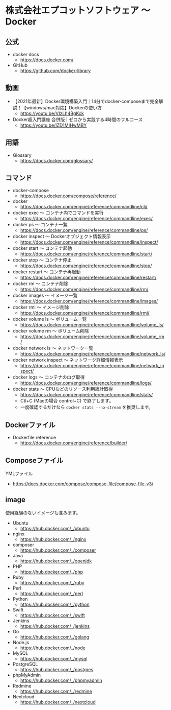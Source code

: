 # 株式会社エプコットソフトウェア ～ Docker

## 公式

- docker docs
  - <https://docs.docker.com/>
- GitHub
  - <https://github.com/docker-library>

## 動画

- 【2021年最新】Docker環境構築入門｜14分でdocker-composeまで完全解説！【windows/mac対応】Dockerの使い方
  - <https://youtu.be/VIzLh4BgKck>
- Docker超入門講座 合併版 | ゼロから実践する4時間のフルコース
  - <https://youtu.be/lZD1MIHwMBY>

## 用語

- Glossary
  - <https://docs.docker.com/glossary/>

## コマンド

- docker-compose
  - <https://docs.docker.com/compose/reference/>
- docker
  - <https://docs.docker.com/engine/reference/commandline/cli/>
- docker exec 〜 コンテナ内でコマンドを実行
  - <https://docs.docker.com/engine/reference/commandline/exec/>
- docker ps 〜 コンテナ一覧
  - <https://docs.docker.com/engine/reference/commandline/ps/>
- docker inspect 〜 Dockerオブジェクト情報表示
  - <https://docs.docker.com/engine/reference/commandline/inspect/>
- docker start 〜 コンテナ起動
  - <https://docs.docker.com/engine/reference/commandline/start/>
- docker stop 〜 コンテナ停止
  - <https://docs.docker.com/engine/reference/commandline/stop/>
- docker restart 〜 コンテナ再起動
  - <https://docs.docker.com/engine/reference/commandline/restart/>
- docker rm 〜 コンテナ削除
  - <https://docs.docker.com/engine/reference/commandline/rm/>
- docker images 〜 イメージ一覧
  - <https://docs.docker.com/engine/reference/commandline/images/>
- docker rmi 〜 イメージ削除
  - <https://docs.docker.com/engine/reference/commandline/rmi/>
- docker volume ls 〜 ボリューム一覧
  - <https://docs.docker.com/engine/reference/commandline/volume_ls/>
- docker volume rm 〜 ボリューム削除
  - <https://docs.docker.com/engine/reference/commandline/volume_rm/>
- docker network ls 〜 ネットワーク一覧
  - <https://docs.docker.com/engine/reference/commandline/network_ls/>
- docker network inspect 〜 ネットワーク詳細情報表示
  - <https://docs.docker.com/engine/reference/commandline/network_inspect/>
- docker logs 〜 コンテナのログ取得
  - <https://docs.docker.com/engine/reference/commandline/logs/>
- docker stats 〜 CPUなどのリソース利用統計取得
  - <https://docs.docker.com/engine/reference/commandline/stats/>
  - Ctl+C (Macの場合 control+C) で終了します。
  - 一度確認するだけなら `docker stats --no-stream` を推奨します。

## Dockerファイル

- Dockerfile reference
  - <https://docs.docker.com/engine/reference/builder/>

## Composeファイル

YMLファイル

- <https://docs.docker.com/compose/compose-file/compose-file-v3/>

## image

使用経験のないイメージも含みます。

- Ubuntu
  - <https://hub.docker.com/_/ubuntu>
- nginx
  - <https://hub.docker.com/_/nginx>
- composer
  - <https://hub.docker.com/_/composer>
- Java
  - <https://hub.docker.com/_/openjdk>
- PHP
  - <https://hub.docker.com/_/php>
- Ruby
  - <https://hub.docker.com/_/ruby>
- Perl
  - <https://hub.docker.com/_/perl>
- Python
  - <https://hub.docker.com/_/python>
- Swift
  - <https://hub.docker.com/_/swift>
- Jenkins
  - <https://hub.docker.com/_/jenkins>
- Go
  - <https://hub.docker.com/_/golang>
- Node.js
  - <https://hub.docker.com/_/node>
- MySQL
  - <https://hub.docker.com/_/mysql>
- PostgreSQL
  - <https://hub.docker.com/_/postgres>
- phpMyAdmin
  - <https://hub.docker.com/_/phpmyadmin>
- Redmine
  - <https://hub.docker.com/_/redmine>
- Nextcloud
  - <https://hub.docker.com/_/nextcloud>

